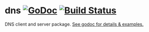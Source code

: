 # dns [![GoDoc](https://godoc.org/github.com/benburkert/dns?status.svg)](https://godoc.org/github.com/benburkert/dns) [![Build Status](https://travis-ci.org/benburkert/dns.svg)](https://travis-ci.org/benburkert/dns)

DNS client and server package. [See godoc for details & examples.](https://godoc.org/github.com/benburkert/dns)
